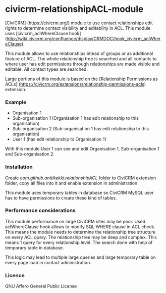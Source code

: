civicrm-relationshipACL-module
==============================

[CiviCRM] (https://civicrm.org/) module to use contact relationships edit rights to determine contact visibility and editability in ACL. This module uses [civicrm_aclWhereClause hook] (http://wiki.civicrm.org/confluence/display/CRMDOC/hook_civicrm_aclWhereClause).

This module allows to use relationships intead of groups or as additional feature of ACL. The whole relationship tree is searched and all contacts to where user has edit permissions through relationships are made visible and editable. All contact types are searched.

Large portions of this module is based on the [Relationship Permissions as ACLs] (https://civicrm.org/extensions/relationship-permissions-acls) extension.

### Example
* Organisation 1
* Sub-organisation 1 (Organisation 1 has edit relationship to this organisation)
* Sub-organisation 2 (Sub-organisation 1 has edit relationship to this organisation)
* User 1 (has edit relationship to Organisation 1)

With this module User 1 can see and edit Organisation 1, Sub-organisation 1 and Sub-organisation 2.

### Installation
Create _com.github.anttikekki.relationshipACL_ folder to CiviCRM extension folder, copy all files into it and enable extension in administration.

This module uses temporary tables in database so CiviCRM MySQL user has to have permissions to create these kind of tables.

### Performance considerations
This module performance on large CiviCRM sites may be poor. Used aclWhereClause hook allows to modify SQL WHERE clause in ACL check. This means the module needs to determine the relationship tree structure on every ACL query. The relationship tree may be deep and complex. This means 1 query for every relationship level. The search done with help of temporary table in database.

This logic may lead to multiple large queries and large temporary table on every page load in contact administration.

### Licence
GNU Affero General Public License
